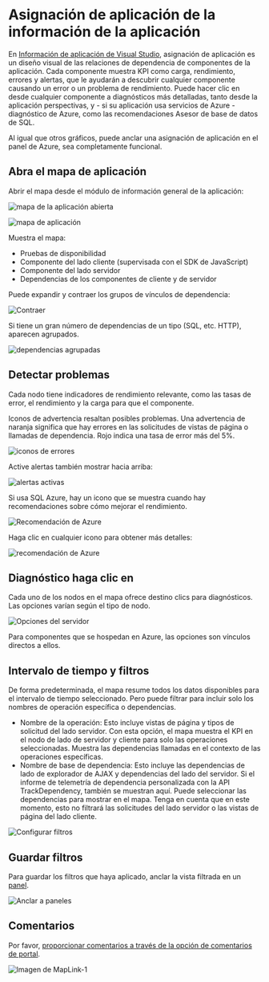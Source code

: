<properties 
    pageTitle="Asignación de aplicación de la aplicación perspectivas | Microsoft Azure" 
    description="Una presentación visual de las dependencias entre los componentes de la aplicación, etiquetados con KPI y alertas." 
    services="application-insights" 
    documentationCenter=""
    authors="SoubhagyaDash" 
    manager="douge"/>

<tags 
    ms.service="application-insights" 
    ms.workload="tbd" 
    ms.tgt_pltfrm="ibiza" 
    ms.devlang="na" 
    ms.topic="article" 
    ms.date="06/15/2016" 
    ms.author="awills"/>
 
# <a name="application-map-in-application-insights"></a>Asignación de aplicación de la información de la aplicación

En [Información de aplicación de Visual Studio](app-insights-overview.md), asignación de aplicación es un diseño visual de las relaciones de dependencia de componentes de la aplicación. Cada componente muestra KPI como carga, rendimiento, errores y alertas, que le ayudarán a descubrir cualquier componente causando un error o un problema de rendimiento. Puede hacer clic en desde cualquier componente a diagnósticos más detalladas, tanto desde la aplicación perspectivas, y - si su aplicación usa servicios de Azure - diagnóstico de Azure, como las recomendaciones Asesor de base de datos de SQL.

Al igual que otros gráficos, puede anclar una asignación de aplicación en el panel de Azure, sea completamente funcional. 

## <a name="open-the-application-map"></a>Abra el mapa de aplicación

Abrir el mapa desde el módulo de información general de la aplicación:

![mapa de la aplicación abierta](./media/app-insights-app-map/01.png)

![mapa de aplicación](./media/app-insights-app-map/02.png)

Muestra el mapa:

* Pruebas de disponibilidad
* Componente del lado cliente (supervisada con el SDK de JavaScript)
* Componente del lado servidor
* Dependencias de los componentes de cliente y de servidor

Puede expandir y contraer los grupos de vínculos de dependencia:

![Contraer](./media/app-insights-app-map/03.png)
 
Si tiene un gran número de dependencias de un tipo (SQL, etc. HTTP), aparecen agrupados. 


![dependencias agrupadas](./media/app-insights-app-map/03-2.png)
 
 
## <a name="spot-problems"></a>Detectar problemas

Cada nodo tiene indicadores de rendimiento relevante, como las tasas de error, el rendimiento y la carga para que el componente. 

Iconos de advertencia resaltan posibles problemas. Una advertencia de naranja significa que hay errores en las solicitudes de vistas de página o llamadas de dependencia. Rojo indica una tasa de error más del 5%.


![iconos de errores](./media/app-insights-app-map/04.png)

 
Active alertas también mostrar hacia arriba: 


![alertas activas](./media/app-insights-app-map/05.png)
 
Si usa SQL Azure, hay un icono que se muestra cuando hay recomendaciones sobre cómo mejorar el rendimiento. 


![Recomendación de Azure](./media/app-insights-app-map/06.png)

Haga clic en cualquier icono para obtener más detalles:


![recomendación de Azure](./media/app-insights-app-map/07.png)
 
 
## <a name="diagnostic-click-through"></a>Diagnóstico haga clic en

Cada uno de los nodos en el mapa ofrece destino clics para diagnósticos. Las opciones varían según el tipo de nodo.

![Opciones del servidor](./media/app-insights-app-map/09.png)

 
Para componentes que se hospedan en Azure, las opciones son vínculos directos a ellos.


## <a name="filters-and-time-range"></a>Intervalo de tiempo y filtros

De forma predeterminada, el mapa resume todos los datos disponibles para el intervalo de tiempo seleccionado. Pero puede filtrar para incluir solo los nombres de operación específica o dependencias.

* Nombre de la operación: Esto incluye vistas de página y tipos de solicitud del lado servidor. Con esta opción, el mapa muestra el KPI en el nodo de lado de servidor y cliente para solo las operaciones seleccionadas. Muestra las dependencias llamadas en el contexto de las operaciones específicas.
* Nombre de base de dependencia: Esto incluye las dependencias de lado de explorador de AJAX y dependencias del lado del servidor. Si el informe de telemetría de dependencia personalizada con la API TrackDependency, también se muestran aquí. Puede seleccionar las dependencias para mostrar en el mapa. Tenga en cuenta que en este momento, esto no filtrará las solicitudes del lado servidor o las vistas de página del lado cliente.


![Configurar filtros](./media/app-insights-app-map/11.png)

 
 
## <a name="save-filters"></a>Guardar filtros

Para guardar los filtros que haya aplicado, anclar la vista filtrada en un [panel](app-insights-dashboards.md).


![Anclar a paneles](./media/app-insights-app-map/12.png)
 


## <a name="feedback"></a>Comentarios

Por favor, [proporcionar comentarios a través de la opción de comentarios de portal](app-insights-get-dev-support.md).


![Imagen de MapLink-1](./media/app-insights-app-map/13.png)


